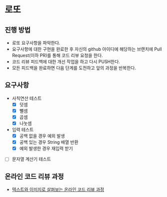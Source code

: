# 로또
## 진행 방법
* 로또 요구사항을 파악한다.
* 요구사항에 대한 구현을 완료한 후 자신의 github 아이디에 해당하는 브랜치에 Pull Request(이하 PR)를 통해 코드 리뷰 요청을 한다.
* 코드 리뷰 피드백에 대한 개선 작업을 하고 다시 PUSH한다.
* 모든 피드백을 완료하면 다음 단계를 도전하고 앞의 과정을 반복한다.

## 요구사항
- 사칙연산 테스트
    - [x] 덧셈
    - [x] 뺄셈
    - [x] 곱셈
    - [x] 나눗셈
- 입력 테스트
    - [x] 공백 없을 경우 예외 발생
    - [x] 공백 있는 경우 String 배열 반환
    - [x] 예외 발생한 경우 재입력 받기
- [ ] 문자열 계산기 테스트

## 온라인 코드 리뷰 과정
* [텍스트와 이미지로 살펴보는 온라인 코드 리뷰 과정](https://github.com/next-step/nextstep-docs/tree/master/codereview)
